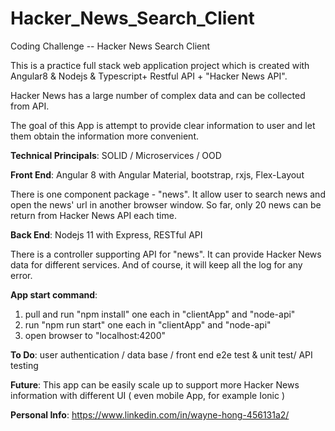 # Hacker_News_Search_Client
Coding Challenge -- Hacker News Search Client

This is a practice full stack web application project which is created with Angular8 & Nodejs & Typescript+ Restful API + "Hacker News API".

Hacker News has a large number of complex data and can be collected from API.

The goal of this App is attempt to provide clear information to user and let them obtain the information more convenient.

<b>Technical Principals</b>: SOLID / Microservices / OOD

<b>Front End</b>: Angular 8 with Angular Material, bootstrap, rxjs, Flex-Layout

There is one component package - "news". It allow user to search news and open the news' url in another browser window. So far, only 20 news can be return from Hacker News API each time.

<b>Back End</b>: Nodejs 11 with Express, RESTful API

There is a controller supporting API for "news". It can provide Hacker News data for different services.
And of course, it will keep all the log for any error.

<b>App start command</b>:   
1. pull and run "npm install" one each in "clientApp" and "node-api"
2. run "npm run start" one each in "clientApp" and "node-api"
3. open browser to "localhost:4200"

<b>To Do</b>: user authentication / data base / front end e2e test & unit test/ API testing 

<b>Future</b>: This app can be easily scale up to support more Hacker News information with different UI ( even mobile App, for example Ionic )

<b>Personal Info</b>: https://www.linkedin.com/in/wayne-hong-456131a2/